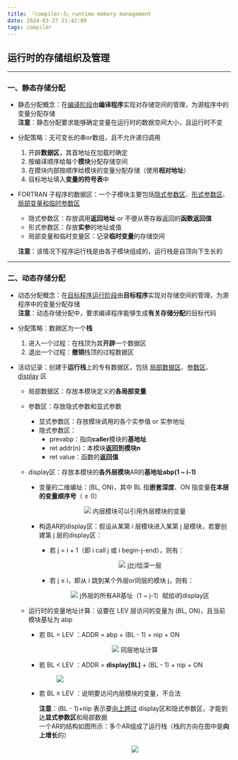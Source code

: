 ```yaml
---
title: 『compiler-5』runtime memory management
date: 2024-03-27 21:42:09
tags: compiler
---
```


## 运行时的存储组织及管理

---

### 一、静态存储分配

- 静态分配概念：在<u>编译阶段</u>由**编译程序**实现对存储空间的管理，为源程序中的变量分配存储
  <br>**注意**：静态分配要求能够确定变量在运行时的数据空间大小，且运行时不变

- 分配策略：无可变长的串or数组，且不允许递归调用

  1. 开辟**数据区**，其首地址在加载时确定
  2. 按编译顺序给每个**模块**分配存储空间
  3. 在模块内部按顺序给模块的变量分配存储（使用**相对地址**）
  4. 目标地址填入**变量的符号表**中

- FORTRAN 子程序的数据区：一个子模块主要包括<u>隐式参数区</u>、<u>形式参数区</u>、<u>局部变量和临时参数区</u>

  - 隐式参数区：存放调用**返回地址** or 不便从寄存器返回的**函数返回值**
  - 形式参数区：存放**实参**的地址或值
  - 局部变量和临时变量区：记录**临时变量**的存储空间

  **注意**：该情况下程序运行栈是由各子模块组成的，运行栈是自顶向下生长的

---

### 二、动态存储分配

- 动态分配概念：在<u>目标程序运行阶段</u>由**目标程序**实现对存储空间的管理，为源程序中的变量分配存储
  <br>**注意**：动态存储分配中，要求编译程序能够生成**有关存储分配**的目标代码

- 分配策略：数据区为一个**栈**

  1. 进入一个过程：在栈顶为其**开辟**一个数据区
  2. 退出一个过程：**撤销**栈顶的过程数据区

- 活动记录：创建于**运行栈**上的专有数据区，包括 <u>局部数据区</u>、<u>参数区</u>、<u>display</u> 区

  - 局部数据区：存放本模块定义的**各局部变量**

  - 参数区：存放隐式参数和显式参数

    - 显式参数区：存放模块调用的各个实参值 or 实参地址
    - 隐式参数区：
      - prevabp：指向**caller**模块的**基地址**
      - ret addr(n)：本模块**返回到模块n**
      - ret value：函数的**返回值**

  - display区：存放本模块的**各外层模块**AR的**基地址abp(1 ~ i-1)**

    - 变量的二维编址：(BL, ON)，其中 BL 指**嵌套深度**、ON 指变量**在本层的变量顺序号**（$\ge 0$）

      <figure style="text-align:center">
          <img src="变量的二维编址.png">
          <figurecap>内层模块可以引用外层模块的变量</figurecap>
      </figure>

    - 构造AR的display区：假设从某第 i 层模块进入某第 j 层模块，若要创建第 j 层的display区：

      - 若 j = i + 1（即 i call j 或 i begin-j-end），则有：

        <figure style="text-align:center">
            <img src="规则一.png">
            <figurecap>j比i恰深一层</figurecap>
        </figure>

      - 若 j $\le$ i，即从 i 跳到某个外层or同层的模块 j，则有：

        <figure style="text-align:Center">
            <img src="规则二.png">
            <figurecap>j外层的所有AR基址（1 ~ j-1）赋给i的display区</figurecap>
        </figure>

  - 运行时的变量地址计算：设要在 LEV 层访问的变量为 (BL, ON)，且当前模块基址为 abp

    - 若 BL = LEV ：ADDR = abp + (BL - 1) + nip + ON
    
      <figure style="text-align:center">
          <img src="同层地址计算.png">
          <figurecap>同层地址计算</figurecap>
      </figure>
    
    - 若 BL < LEV ：ADDR = **display\[BL\]** + (BL - 1) + nip + ON
    
      <figure>
          <img src="外层地址计算.png">
      </figure>
    
    - 若 BL $\ge$ LEV ：说明要访问内层模块的变量，不合法
    
      **注意**：(BL - 1)+nip 表示要<u>向上跨过</u> display区和隐式参数区，才能到达**显式参数区**和局部数据
      <br>一个AR的结构如图所示：多个AR组成了运行栈（栈的方向在图中是**向上增长**的）
    
      <figure style="text-align:center">
          <img src="活动记录.png">
      </figure>
